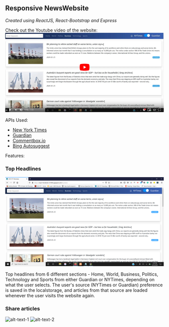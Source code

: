 ## Responsive NewsWebsite

*Created using ReactJS, React-Bootstrap and Express*

Check out the Youtube video of the website:
<a href="https://youtu.be/q_OXCxvKvdU"  target="_blank">
<img src = "/readme-images/youtubeScreenCapture.PNG" alt="NewsWebsite Youtube"/>
</a>

APIs Used:
- [New York Times](https://developer.nytimes.com/)
- [Guardian](https://open-platform.theguardian.com/)
- [Commentbox.io](https://commentbox.io/)
- [Bing Autosuggest](https://azure.microsoft.com/en-us/services/cognitive-services/autosuggest/)

Features:

### Top Headlines

<img src = "/readme-images/business_section_news.png" alt="Section wise top headlines"/>

Top headlines from 6 different sections - Home, World, Business, Politics, Technology and Sports from either Guardian or NYTimes, depending on what the user selects. The user's source (NYTimes or Guardian) preference is saved in the localstorage, and articles from that source are loaded whenever the user visits the website again. 

### Share articles

![alt-text-1](image1.png "https://github.com/anerishah97/NewsWebsite/blob/master/readme-images/share_via.png") ![alt-text-2](image2.png "https://github.com/anerishah97/NewsWebsite/blob/master/readme-images/share_via.png")

